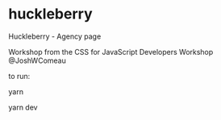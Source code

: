 # huckleberry
Huckleberry - Agency page

Workshop from the CSS for JavaScript Developers Workshop @JoshWComeau

to run:

yarn

yarn dev